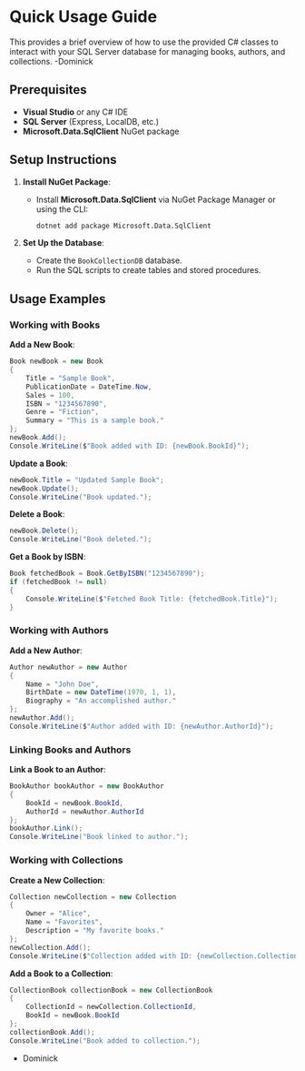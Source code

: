 

# **Quick Usage Guide**

This provides a brief overview of how to use the provided C# classes to interact with your SQL Server database for managing books, authors, and collections. -Dominick

## **Prerequisites**

- **Visual Studio** or any C# IDE
- **SQL Server** (Express, LocalDB, etc.)
- **Microsoft.Data.SqlClient** NuGet package

## **Setup Instructions**

1. **Install NuGet Package**:

   - Install **Microsoft.Data.SqlClient** via NuGet Package Manager or using the CLI:

     ```bash
     dotnet add package Microsoft.Data.SqlClient
     ```

2. **Set Up the Database**:

   - Create the `BookCollectionDB` database.
   - Run the SQL scripts to create tables and stored procedures.


## **Usage Examples**

### **Working with Books**

**Add a New Book**:

```csharp
Book newBook = new Book
{
    Title = "Sample Book",
    PublicationDate = DateTime.Now,
    Sales = 100,
    ISBN = "1234567890",
    Genre = "Fiction",
    Summary = "This is a sample book."
};
newBook.Add();
Console.WriteLine($"Book added with ID: {newBook.BookId}");
```

**Update a Book**:

```csharp
newBook.Title = "Updated Sample Book";
newBook.Update();
Console.WriteLine("Book updated.");
```

**Delete a Book**:

```csharp
newBook.Delete();
Console.WriteLine("Book deleted.");
```

**Get a Book by ISBN**:

```csharp
Book fetchedBook = Book.GetByISBN("1234567890");
if (fetchedBook != null)
{
    Console.WriteLine($"Fetched Book Title: {fetchedBook.Title}");
}
```

### **Working with Authors**

**Add a New Author**:

```csharp
Author newAuthor = new Author
{
    Name = "John Doe",
    BirthDate = new DateTime(1970, 1, 1),
    Biography = "An accomplished author."
};
newAuthor.Add();
Console.WriteLine($"Author added with ID: {newAuthor.AuthorId}");
```

### **Linking Books and Authors**

**Link a Book to an Author**:

```csharp
BookAuthor bookAuthor = new BookAuthor
{
    BookId = newBook.BookId,
    AuthorId = newAuthor.AuthorId
};
bookAuthor.Link();
Console.WriteLine("Book linked to author.");
```

### **Working with Collections**

**Create a New Collection**:

```csharp
Collection newCollection = new Collection
{
    Owner = "Alice",
    Name = "Favorites",
    Description = "My favorite books."
};
newCollection.Add();
Console.WriteLine($"Collection added with ID: {newCollection.CollectionId}");
```

**Add a Book to a Collection**:

```csharp
CollectionBook collectionBook = new CollectionBook
{
    CollectionId = newCollection.CollectionId,
    BookId = newBook.BookId
};
collectionBook.Add();
Console.WriteLine("Book added to collection.");
```

- Dominick
